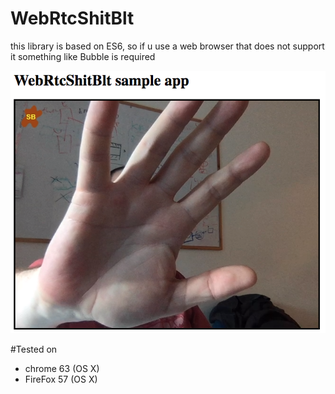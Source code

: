 # WebRtcShitBlt

this library is based on ES6, so if u use a web browser that does not support it something like Bubble is required

![alt text](preview.png "sample screen of using the lib with default image")

#Tested on
* chrome 63 (OS X)
* FireFox 57 (OS X)
